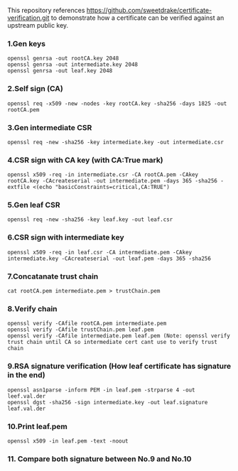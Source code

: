 This repository references https://github.com/sweetdrake/certificate-verification.git to demonstrate how a certificate can be verified against an upstream public key.

### 1.Gen keys
	openssl genrsa -out rootCA.key 2048
	openssl genrsa -out intermediate.key 2048
	openssl genrsa -out leaf.key 2048

### 2.Self sign (CA)
	openssl req -x509 -new -nodes -key rootCA.key -sha256 -days 1825 -out rootCA.pem

### 3.Gen intermediate CSR
	openssl req -new -sha256 -key intermediate.key -out intermediate.csr

### 4.CSR sign with CA key (with CA:True mark)
	openssl x509 -req -in intermediate.csr -CA rootCA.pem -CAkey rootCA.key -CAcreateserial -out intermediate.pem -days 365 -sha256 -extfile <(echo "basicConstraints=critical,CA:TRUE")

### 5.Gen leaf CSR
	openssl req -new -sha256 -key leaf.key -out leaf.csr

### 6.CSR sign with intermediate key
	openssl x509 -req -in leaf.csr -CA intermediate.pem -CAkey intermediate.key -CAcreateserial -out leaf.pem -days 365 -sha256

### 7.Concatanate trust chain
	cat rootCA.pem intermediate.pem > trustChain.pem

### 8.Verify chain
	openssl verify -CAfile rootCA.pem intermediate.pem
	openssl verify -CAfile trustChain.pem leaf.pem
	openssl verify -CAfile intermediate.pem leaf.pem (Note: openssl verify trust chain until CA so intermediate cert cant use to verify trust chain

### 9.RSA signature verification (How leaf certificate has signature in the end)
	openssl asn1parse -inform PEM -in leaf.pem -strparse 4 -out leef.val.der
	openssl dgst -sha256 -sign intermediate.key -out leaf.signature leaf.val.der	

### 10.Print leaf.pem
	openssl x509 -in leaf.pem -text -noout

### 11. Compare both signature between No.9 and No.10